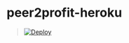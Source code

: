 # peer2profit-heroku
> [![Deploy](https://www.herokucdn.com/deploy/button.png)](https://dashboard.heroku.com/new?template=https://github.com/pepek131happy4d/peer2profit-heroku)
